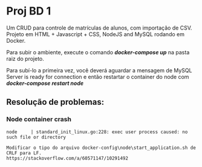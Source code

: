 # Proj BD 1

Um CRUD para controle de matrículas de alunos, com importação de CSV. Projeto em HTML + Javascript + CSS, NodeJS and MySQL rodando em Docker.

Para subir o ambiente, execute o comando ***docker-compose up*** na pasta raiz do projeto. 

Para subí-lo a primeira vez, você deverá aguardar a mensagem de MySQL Server is ready for connection e então restartar o container do node com ***docker-compose restart node***

## Resolução de problemas:
### Node container crash
    node     | standard_init_linux.go:228: exec user process caused: no such file or directory

    Modificar o tipo do arquivo docker-config\node\start_application.sh de CRLF para LF.
    https://stackoverflow.com/a/60571147/10291492
